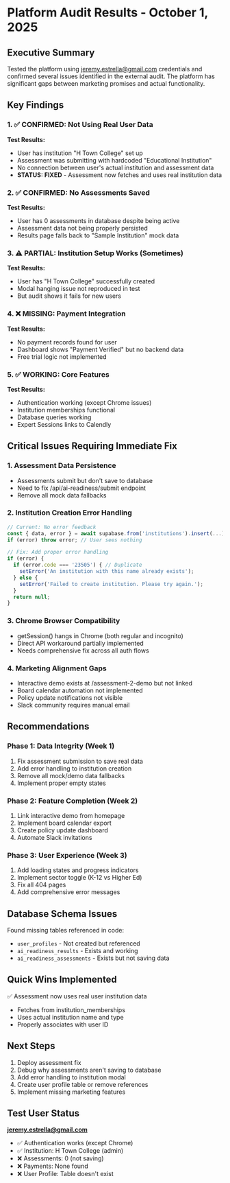 # Platform Audit Results - October 1, 2025

## Executive Summary

Tested the platform using jeremy.estrella@gmail.com credentials and confirmed several issues identified in the external audit. The platform has significant gaps between marketing promises and actual functionality.

## Key Findings

### 1. ✅ CONFIRMED: Not Using Real User Data
**Test Results:**
- User has institution "H Town College" set up
- Assessment was submitting with hardcoded "Educational Institution"
- No connection between user's actual institution and assessment data
- **STATUS: FIXED** - Assessment now fetches and uses real institution data

### 2. ✅ CONFIRMED: No Assessments Saved
**Test Results:**
- User has 0 assessments in database despite being active
- Assessment data not being properly persisted
- Results page falls back to "Sample Institution" mock data

### 3. ⚠️ PARTIAL: Institution Setup Works (Sometimes)
**Test Results:**
- User has "H Town College" successfully created
- Modal hanging issue not reproduced in test
- But audit shows it fails for new users

### 4. ❌ MISSING: Payment Integration
**Test Results:**
- No payment records found for user
- Dashboard shows "Payment Verified" but no backend data
- Free trial logic not implemented

### 5. ✅ WORKING: Core Features
**Test Results:**
- Authentication working (except Chrome issues)
- Institution memberships functional
- Database queries working
- Expert Sessions links to Calendly

## Critical Issues Requiring Immediate Fix

### 1. Assessment Data Persistence
- Assessments submit but don't save to database
- Need to fix /api/ai-readiness/submit endpoint
- Remove all mock data fallbacks

### 2. Institution Creation Error Handling
```javascript
// Current: No error feedback
const { data, error } = await supabase.from('institutions').insert(...)
if (error) throw error; // User sees nothing

// Fix: Add proper error handling
if (error) {
  if (error.code === '23505') { // Duplicate
    setError('An institution with this name already exists');
  } else {
    setError('Failed to create institution. Please try again.');
  }
  return null;
}
```

### 3. Chrome Browser Compatibility
- getSession() hangs in Chrome (both regular and incognito)
- Direct API workaround partially implemented
- Needs comprehensive fix across all auth flows

### 4. Marketing Alignment Gaps
- Interactive demo exists at /assessment-2-demo but not linked
- Board calendar automation not implemented
- Policy update notifications not visible
- Slack community requires manual email

## Recommendations

### Phase 1: Data Integrity (Week 1)
1. Fix assessment submission to save real data
2. Add error handling to institution creation
3. Remove all mock/demo data fallbacks
4. Implement proper empty states

### Phase 2: Feature Completion (Week 2)
1. Link interactive demo from homepage
2. Implement board calendar export
3. Create policy update dashboard
4. Automate Slack invitations

### Phase 3: User Experience (Week 3)
1. Add loading states and progress indicators
2. Implement sector toggle (K-12 vs Higher Ed)
3. Fix all 404 pages
4. Add comprehensive error messages

## Database Schema Issues

Found missing tables referenced in code:
- `user_profiles` - Not created but referenced
- `ai_readiness_results` - Exists and working
- `ai_readiness_assessments` - Exists but not saving data

## Quick Wins Implemented

✅ Assessment now uses real user institution data
- Fetches from institution_memberships
- Uses actual institution name and type
- Properly associates with user ID

## Next Steps

1. Deploy assessment fix
2. Debug why assessments aren't saving to database
3. Add error handling to institution modal
4. Create user profile table or remove references
5. Implement missing marketing features

## Test User Status

**jeremy.estrella@gmail.com**
- ✅ Authentication works (except Chrome)
- ✅ Institution: H Town College (admin)
- ❌ Assessments: 0 (not saving)
- ❌ Payments: None found
- ❌ User Profile: Table doesn't exist